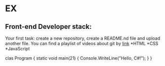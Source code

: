 # EX
## Front-end Developer stack:

Your first task: create a new repository, create a README.nd file and upload another file.
You can find a playlist of videos about git by [link](https://www.youtube.com/watch?v=MB8B4Y9Io18)
*HTML
﻿﻿*CSS
﻿﻿*JavaScript

clas Program
{
    static void main(21)
    {
        Console.WriteLine("Hello, C#!");
    }
}

